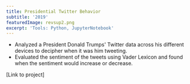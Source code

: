 ```yaml
---
title: Presidential Twitter Behavior
subtitle: '2019'
featuredImage: revsup2.png
excerpt: 'Tools: Python, JupyterNotebook'
---
```

* Analyzed a President Donald Trumps' Twitter data across his different devices to decipher when it was him tweeting.
* Evaluated the sentiment of the tweets using Vader Lexicon and found when the sentiment would increase or decrease.

[Link to project]
